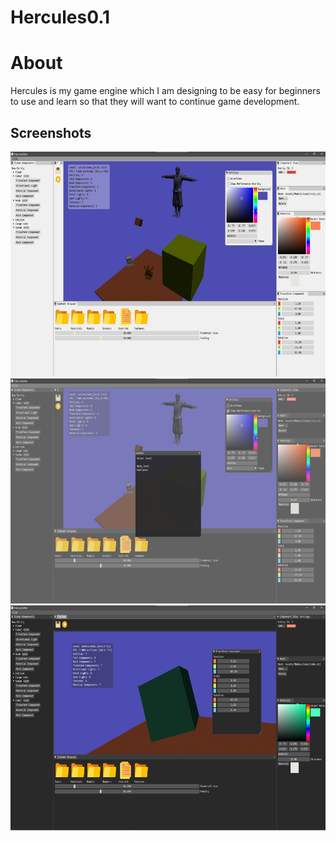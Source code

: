 # Hercules0.1

<h1> About </h1>
Hercules is my game engine which I am designing to be easy for beginners to use and learn so that they will want to continue game development.

<h2> Screenshots </h2>

<p float="left">
  <img src="/Screenshots/Screenshot 2021-11-24 103923.jpg" width="640" height="360" />
  <img src="/Screenshots/Screenshot 2021-11-24 104132.jpg" width = "640" height="360" />
  <img src="/Screenshots/Screenshot 2021-11-24 104256.jpg" width = "640" height="360" />
</p>
